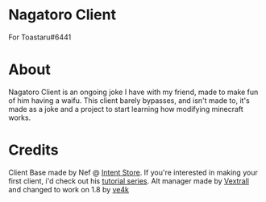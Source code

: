 # Nagatoro Client
For Toastaru#6441


# About
Nagatoro Client is an ongoing joke I have with my friend, made to make fun of him having a waifu.
This client barely bypasses, and isn't made to, it's made as a joke and a project to start learning how modifying minecraft works.


# Credits
Client Base made by Nef @ [Intent Store](https://intent.store). If you're interested in making your first client, i'd check out his [tutorial series]().
Alt manager made by [Vextrall](https://github.com/Vextrall/AltManager) and changed to work on 1.8 by [ve4k](https://github.com/ve4k/AltManager)
